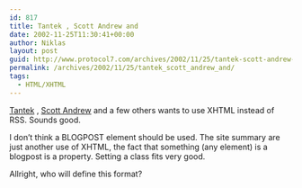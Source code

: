 ```yaml
---
id: 817
title: Tantek , Scott Andrew and
date: 2002-11-25T11:30:41+00:00
author: Niklas
layout: post
guid: http://www.protocol7.com/archives/2002/11/25/tantek-scott-andrew-and/
permalink: /archives/2002/11/25/tantek_scott_andrew_and/
tags:
  - HTML/XHTML
---
```

<div class='microid-7f20eef4779a19db87b67316530b42c7bb2948b0'>
  <p>
    <a href="http://www.tantek.com/log/2002/11.html#blog20021124t1454">Tantek</a> , <a href="http://www.scottandrew.com/weblog/2002_11#a000469">Scott Andrew</a> and a few others wants to use XHTML instead of RSS. Sounds good.
  </p>
  
  <p>
    I don&#8217;t think a BLOGPOST element should be used. The site summary are just another use of XHTML, the fact that something (any element) is a blogpost is a property. Setting a class fits very good.
  </p>
  
  <p>
    Allright, who will define this format?
  </p>
</div>